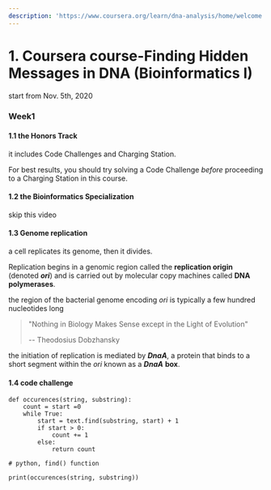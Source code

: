 ```yaml
---
description: 'https://www.coursera.org/learn/dna-analysis/home/welcome'
---
```


# 1. Coursera course-Finding Hidden Messages in DNA \(Bioinformatics I\)

start from Nov. 5th, 2020

### Week1

#### **1.1** the Honors Track

it includes Code Challenges and Charging Station.

For best results, you should try solving a Code Challenge _before_ proceeding to a Charging Station in this course.

#### **1.2** the Bioinformatics Specialization

skip this video

#### 1.3 **Genome replication**

a cell replicates its genome, then it divides.

Replication begins in a genomic region called the **replication origin** \(denoted _**ori**_\)  and is carried out by molecular copy machines called **DNA polymerases**.

the region of the bacterial genome encoding _ori_ is typically a few hundred nucleotides long

> "Nothing in Biology Makes Sense except in the Light of Evolution"
>
> -- Theodosius Dobzhansky

the initiation of replication is mediated by _**DnaA**_, a protein that binds to a short segment within the _ori_ known as a _**DnaA**_ **box**. 

#### 1.4 code challenge

```text
def occurences(string, substring):
	count = start =0 
	while True:
		start = text.find(substring, start) + 1 
		if start > 0:
			count += 1
		else:
			return count

# python, find() function 

print(occurences(string, substring))
```





